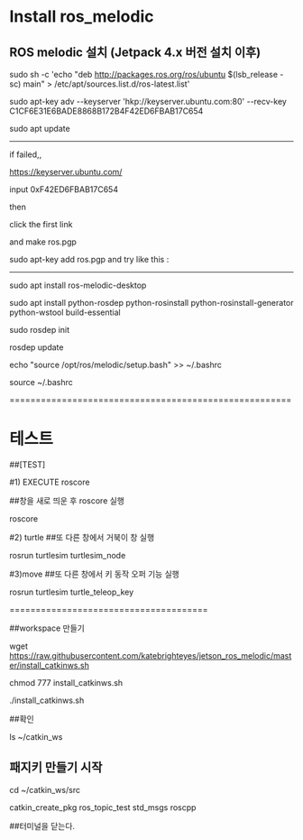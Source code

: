 # Install ros_melodic

## ROS melodic 설치 (Jetpack 4.x 버전 설치 이후)

sudo sh -c 'echo "deb http://packages.ros.org/ros/ubuntu $(lsb_release -sc) main" > /etc/apt/sources.list.d/ros-latest.list'

sudo apt-key adv --keyserver 'hkp://keyserver.ubuntu.com:80' --recv-key C1CF6E31E6BADE8868B172B4F42ED6FBAB17C654

sudo apt update

----------------------
if failed,,

https://keyserver.ubuntu.com/

input 
0xF42ED6FBAB17C654

then 

click the first link

and make ros.pgp


sudo apt-key add ros.pgp
and try like this :




-----------------------

sudo apt install ros-melodic-desktop

sudo apt install python-rosdep python-rosinstall python-rosinstall-generator python-wstool build-essential 

sudo rosdep init

rosdep update

echo "source /opt/ros/melodic/setup.bash" >> ~/.bashrc

source ~/.bashrc

======================================================
# 테스트

##[TEST]

#1) EXECUTE roscore 

##창을 새로 띄운 후 roscore 실행 

roscore

#2) turtle
##또 다른 창에서 거북이 창 실행

rosrun turtlesim turtlesim_node

#3)move
##또 다른 창에서 키 동작 오퍼 기능 실행

rosrun turtlesim turtle_teleop_key


======================================

##workspace 만들기

wget https://raw.githubusercontent.com/katebrighteyes/jetson_ros_melodic/master/install_catkinws.sh

chmod 777 install_catkinws.sh

./install_catkinws.sh

##확인

ls ~/catkin_ws


## 패지키 만들기 시작

cd ~/catkin_ws/src

catkin_create_pkg ros_topic_test std_msgs roscpp



##터미널을 닫는다.


